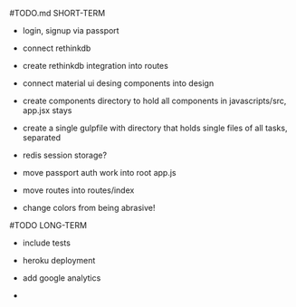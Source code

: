 #TODO.md SHORT-TERM

- login, signup via passport

- connect rethinkdb

- create rethinkdb integration into routes

- connect material ui desing components into design

- create components directory to hold all components in javascripts/src, app.jsx stays

- create a single gulpfile with directory that holds single files of all tasks, separated

- redis session storage?

- move passport auth work into root app.js

- move routes into routes/index

- change colors from being abrasive!


#TODO LONG-TERM

- include tests

- heroku deployment

- add google analytics

-


